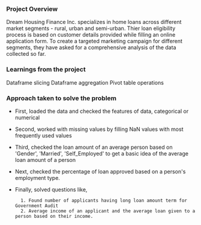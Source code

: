 ### Project Overview

 Dream Housing Finance Inc. specializes in home loans across different market segments - rural, urban and semi-urban. Thier loan eligibility process is based on customer details provided while filling an online application form. To create a targeted marketing campaign for different segments, they have asked for a comprehensive analysis of the data collected so far.



### Learnings from the project

 Dataframe slicing
Dataframe aggregation
Pivot table operations


### Approach taken to solve the problem

 - First, loaded the data and checked the features of data, categorical or numerical
- Second, worked with missing values by filling NaN values with most frequently used values
- Third, checked the loan amount of an average person based on 'Gender', 'Married', 'Self_Employed' to get a basic idea of the average loan amount of a person
- Next, checked the percentage of loan approved based on a person's employment type.
- Finally, solved questions like,  

        1. Found number of applicants having long loan amount term for Government Audit
        2. Average income of an applicant and the average loan given to a person based on their income.







